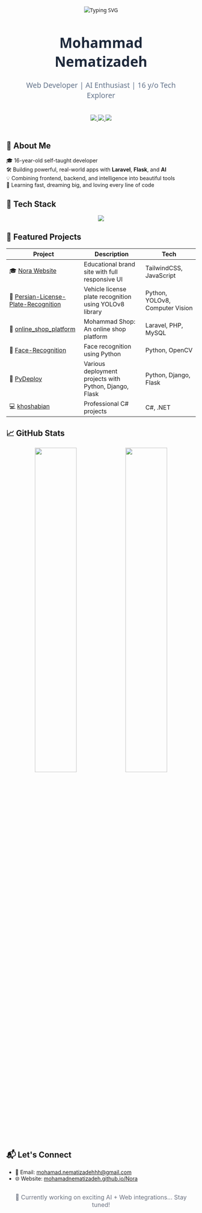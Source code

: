 <div align="center" style="font-family: 'Segoe UI', sans-serif; padding: 20px;">

  <img src="https://readme-typing-svg.demolab.com?font=Fira+Code&weight=500&size=24&pause=1000&center=true&vCenter=true&width=440&lines=Hi,+I'm+Mohammad+Nematizadeh;Full-stack+Developer+%7C+AI+Builder;Web+%2B+Python+%2B+ML+%3D+❤️;Welcome+to+my+profile!" alt="Typing SVG" />

  <br />
  <h1 style="font-size: 2.3rem; font-weight: bold; color: #1e293b;">Mohammad Nematizadeh</h1>
  <p style="font-size: 1.2rem; color: #64748b;">Web Developer | AI Enthusiast | 16 y/o Tech Explorer</p>

  <br />

  <a href="mailto:mohamad.nematizadehhh@gmail.com">
    <img src="https://img.shields.io/badge/Gmail-D14836?style=for-the-badge&logo=gmail&logoColor=white"/>
  </a>
  <a href="https://mohamadnematizadeh.github.io/Nora">
    <img src="https://img.shields.io/badge/Portfolio-Website-0f172a?style=for-the-badge&logo=githubpages&logoColor=white"/>
  </a>
  <a href="https://github.com/MohamadNematizadeh">
    <img src="https://img.shields.io/github/followers/MohamadNematizadeh?label=Follow&style=for-the-badge"/>
  </a>

</div>

## 🚀 About Me

🎓 16-year-old self-taught developer  
🛠 Building powerful, real-world apps with **Laravel**, **Flask**, and **AI**  
💡 Combining frontend, backend, and intelligence into beautiful tools  
🧠 Learning fast, dreaming big, and loving every line of code



## 🧰 Tech Stack

<div align="center">
  <img src="https://skillicons.dev/icons?i=html,css,tailwind,bootstrap,js,vue,php,laravel,python,flask,mysql,git,github" />
</div>


## 💼 Featured Projects

| Project | Description | Tech |
|---------|-------------|------|
| 🎓 [Nora Website](https://github.com/MohamadNematizadeh/Nora) | Educational brand site with full responsive UI | TailwindCSS, JavaScript |
| 🚗 [Persian-License-Plate-Recognition](https://github.com/MohamadNematizadeh/Persian-License-Plate-Recognition) | Vehicle license plate recognition using YOLOv8 library | Python, YOLOv8, Computer Vision |
| 🛒 [online_shop_platform](https://github.com/MohamadNematizadeh/online_shop_platform) | Mohammad Shop: An online shop platform | Laravel, PHP, MySQL |
| 🧑 [Face-Recognition](https://github.com/MohamadNematizadeh/Face-Recognition) | Face recognition using Python | Python, OpenCV |
| 🚀 [PyDeploy](https://github.com/MohamadNematizadeh/PyDeploy) | Various deployment projects with Python, Django, Flask | Python, Django, Flask |
| 💻 [khoshabian](https://github.com/MohamadNematizadeh/khoshabian) | Professional C# projects | C#, .NET |



## 📈 GitHub Stats

<div align="center">
  <img src="https://github-readme-stats.vercel.app/api?username=MohamadNematizadeh" width="47%" />
  <img src="https://streak-stats.demolab.com?user=MohamadNematizadeh&theme=tokyonight&border_radius=10" width="47%" />
</div>


## 📬 Let's Connect

- 📧 Email: [mohamad.nematizadehhh@gmail.com](mailto:mohamad.nematizadehhh@gmail.com)  
- 🌐 Website: [mohamadnematizadeh.github.io/Nora](https://mohamadnematizadeh.github.io/Nora)


<div align="center" style="margin-top: 30px; font-size: 1rem; color: #6b7280;">
  🔧 Currently working on exciting AI + Web integrations... Stay tuned!
</div>
